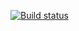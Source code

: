 [![Build status](https://ci.appveyor.com/api/projects/status/7to60t701bmwx19d?svg=true)](https://ci.appveyor.com/project/OlyaMa/testing-async)